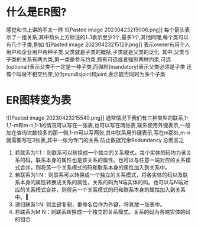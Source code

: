 # 什么是ER图?
感觉和书上讲的不太一样
![[Pasted image 20230423215006.png]]
	每个箭头表示了一组关系,其中箭头上方标注的1..1表示至少1个,最多1个,其他同理,每个类可以有几个子类,例如
	![[Pasted image 20230423215129.png]]
表示owner有用个人用户和企业用户两种子类.父类就是子类的概括,子类就是父类的泛化.
其中,父类与子类的关系有两大类,第一类是参与约束,拥有可选或者强制两种约束,可选(optional)表示父类不一定是一种子类,而强制(mandatory)表示父类必须是子类
还有个叫做不相交约束,分为nondisjoint和joint,表示能否同时为多个子类
	
# ER图转变为表
![[Pasted image 20230423215540.png]]
通常情况下我们有三种类型的联系,1-1,1-m和m-n,1-1的情况可以写在一张表,也可以写在两张表,联系使用外键表示,一般加在查询次数较多的那一侧,1-m可以写两张,其中联系用外键表示,写在m那处,m-n就需要写在3张表,其中一张为专门的关系
防止数据冗余Redundancy
总而言之
1. 若联系为1:1：则联系可以转换成一个独立的关系模式，每个实体的码均为该关系的码，联系本身的属性也是该关系的属性。也可以与任意一端对应的关系模式合并，则将另一个关系模式的码和联系本身的属性加入到关系中。
2. 若联系为1:N：则联系可以转换成一个独立的关系模式，将各实体的码以及联系本身的属性转换成关系的属性，关系的码为N端实体的码。也可以与N端对应的关系模式合并，则将另一个关系模式的码和联系本身的属性加入到关系中。
3. 递归联系1:N: 则主键复制，重命名后作为外键，将其放一张表中。
4. 若联系为M:N：则联系转换成一个独立的关系模式。关系的码为各端实体的码的组合
